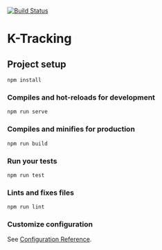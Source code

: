 [![Build Status](https://travis-ci.com/rickyaditya/k-tracking.svg?token=DGGdSFWirpaKtysMiZUt&branch=master)](https://travis-ci.com/rickyaditya/k-tracking)
# K-Tracking

## Project setup
```
npm install
```

### Compiles and hot-reloads for development
```
npm run serve
```

### Compiles and minifies for production
```
npm run build
```

### Run your tests
```
npm run test
```

### Lints and fixes files
```
npm run lint
```

### Customize configuration
See [Configuration Reference](https://cli.vuejs.org/config/).
